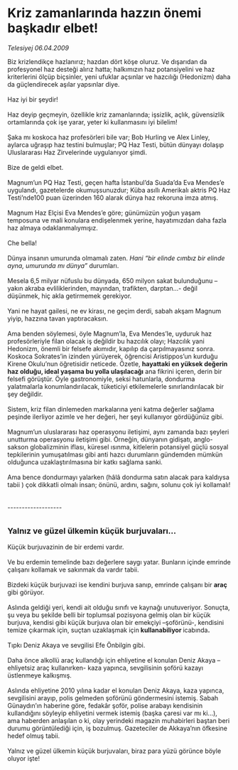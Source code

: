 # Kriz zamanlarında hazzın önemi başkadır elbet!

*Telesiyej 06.04.2009*

<div class="taraf_structure_2col_1zq">
<div class="margen_n">



 <p>Biz krizlendikçe hazlanırız; hazdan dört köşe oluruz. Ve dışarıdan da profesyonel haz desteği alırız hatta; halkımızın haz potansiyelini ve haz kriterlerini ölçüp biçsinler, yeni ufuklar açsınlar ve hazcılığı (Hedonizm) daha da güçlendirecek aşılar yapsınlar diye. <br/><br/>Haz iyi bir şeydir! <br/><br/>Haz deyip geçmeyin, özellikle kriz zamanlarında; işsizlik, açlık, güvensizlik ortamlarında çok işe yarar, yeter ki kullanmasını iyi bilelim! <br/><br/>Şaka mı koskoca haz profesörleri bile var; Bob Hurling ve Alex Linley, aylarca uğraşıp haz testini bulmuşlar; PQ Haz Testi, bütün dünyayı dolaşıp Uluslararası Haz Zirvelerinde uygulanıyor şimdi. <br/><br/>Bize de geldi elbet. <br/><br/>Magnum’un PQ Haz Testi, geçen hafta İstanbul’da Suada’da Eva Mendes’e uygulandı, gazetelerde okumuşsunuzdur; Küba asıllı Amerikalı aktris PQ Haz Testi’nde100 puan üzerinden 160 alarak dünya haz rekoruna imza atmış. <br/><br/>Magnum Haz Elçisi Eva Mendes’e göre; günümüzün yoğun yaşam temposuna ve mali konulara endişelenmek yerine, hayatımızdan daha fazla haz almaya odaklanmalıymışız. <br/><br/>Che bella! <br/><br/>Dünya insanın umurunda olmamalı zaten. <i>Hani “bir elinde cımbız bir elinde ayna, umurunda mı dünya”</i> durumları. <br/><br/>Mesela 6,5 milyar nüfuslu bu dünyada, 650 milyon sakat bulunduğunu –yakın akraba evliliklerinden, mayından, trafikten, darptan...- değil düşünmek, hiç akla getirmemek gerekiyor. <br/><br/>Yani ne hayat gailesi, ne ev kirası, ne geçim derdi, sabah akşam Magnum yiyip, hazzına tavan yaptıracaksın. <br/><br/>Ama benden söylemesi, öyle Magnum’la, Eva Mendes’le, uyduruk haz profesörleriyle filan olacak iş değildir bu hazcılık olayı; Hazcılık yani Hedonizm, önemli bir felsefe akımıdır, kapılıp da çarpılmayasınız sonra. Koskoca Sokrates’in izinden yürüyerek, öğrencisi Aristippos’un kurduğu Kirene Okulu’nun öğretisidir neticede. Özetle, <b>hayattaki en yüksek değerin haz olduğu, ideal yaşama bu yolla ulaşılacağı</b> ana fikrini içeren, derin bir felsefi görüştür. Öyle gastronomiyle, seksi hatunlarla, dondurma yalatmalarla konumlandırılacak, tüketiciyi etkilemelerle sınırlandırılacak bir şey değildir. <br/><br/>Sistem, kriz filan dinlemeden markalarına yeni katma değerler sağlama peşinde ilerliyor azimle ve her değeri, her şeyi kullanıyor gördüğünüz gibi. <br/><br/>Magnum’un uluslararası haz operasyonu iletişimi, aynı zamanda bazı şeyleri unutturma operasyonu iletişimi gibi. Örneğin, dünyanın gidişatı, anglo-sakson globalizminin iflası, küresel ısınma, kitlelerin potansiyel güçlü sosyal tepkilerinin yumuşatılması gibi anti hazcı durumların gündemden mümkün olduğunca uzaklaştırılmasına bir katkı sağlama sanki. <br/><br/>Ama bence dondurmayı yalarken (hâlâ dondurma satın alacak para kaldıysa tabii ) çok dikkatli olmalı insan; önünü, ardını, sağını, solunu çok iyi kollamalı!   <br/><br/>-------------------   <br/><br/><br/><font size="4"><strong>Yalnız ve güzel ülkemin küçük burjuvaları…</strong></font>   <br/><br/>Küçük burjuvazinin de bir erdemi vardır. <br/><br/>Ve bu erdemin temelinde bazı değerlere saygı yatar. Bunların içinde emrinde çalışanı kollamak ve sakınmak da vardır tabii. <br/><br/>Bizdeki küçük burjuvazi ise kendini burjuva sanıp, emrinde çalışanı bir <b>araç</b> gibi görüyor. <br/><br/>Aslında geldiği yeri, kendi ait olduğu sınıfı ve kaynağı unutuveriyor. Sonuçta, şu veya bu şekilde belli bir toplumsal pozisyona gelmiş olan bir küçük burjuva, kendisi gibi küçük burjuva olan bir emekçiyi –şoförünü-, kendisini temize çıkarmak için, suçtan uzaklaşmak için<b> kullanabiliyor </b>icabında<b>.</b> <br/><br/>Tıpkı Deniz Akaya ve sevgilisi Efe Önbilgin gibi. <br/><br/>Daha önce alkollü araç kullandığı için ehliyetine el konulan Deniz Akaya –ehliyetsiz araç kullanırken- kaza yapınca, sevgilisinin şoförü kazayı üstlenmeye kalkışmış. <br/><br/>Aslında ehliyetine 2010 yılına kadar el konulan Deniz Akaya, kaza yapınca, sevgilisini arayıp, polis gelmeden şoförünü göndermesini istemiş. Sabah Günaydın’ın haberine göre, fedakâr şoför, polise arabayı kendisinin kullandığını söyleyip ehliyetini vermek istemiş (başka çaresi var mı ki...), ama haberden anlaşılan o ki, olay yerindeki magazin muhabirleri baştan beri durumu görüntülediği için, iş bozulmuş. Gazeteciler de Akkaya’nın öfkesine hedef olmuş tabii. <br/><br/>Yalnız ve güzel ülkemin küçük burjuvaları, biraz para yüzü görünce böyle oluyor işte!</p>

<br/>


<div id="taraf_not">
</div>

</div>


</div>
